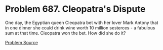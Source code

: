 # Problem 687. Cleopatra's Dispute 

One day, the Egyptian queen Cleopatra bet with her lover Mark Antony that in one dinner she could drink wine worth 10 million sesterces - a fabulous sum at that time. Cleopatra won the bet. How did she do it?

[Problem Source](https://www.trizland.ru/tasks/5316/)
